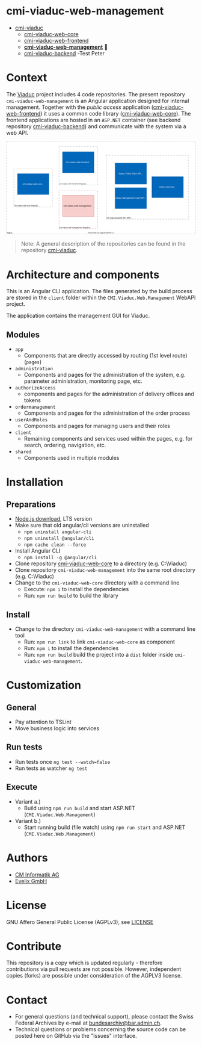 # cmi-viaduc-web-management

- [cmi-viaduc](https://github.com/SwissFederalArchives/cmi-viaduc)
  - [cmi-viaduc-web-core](https://github.com/SwissFederalArchives/cmi-viaduc-web-core)
  - [cmi-viaduc-web-frontend](https://github.com/SwissFederalArchives/cmi-viaduc-web-frontend)
  - **[cmi-viaduc-web-management](https://github.com/SwissFederalArchives/cmi-viaduc-web-management)** :triangular_flag_on_post:
  - [cmi-viaduc-backend](https://github.com/SwissFederalArchives/cmi-viaduc-backend)
-Test Peter

# Context

The [Viaduc](https://github.com/SwissFederalArchives/cmi-viaduc) project includes 4 code repositories. The present repository `cmi-viaduc-web-management` is an Angular application designed for internal management.
Together with the _public access_ application ([cmi-viaduc-web-frontend](https://github.com/SwissFederalArchives/cmi-viaduc-web-frontend)) it uses a common code library ([cmi-viaduc-web-core](https://github.com/SwissFederalArchives/cmi-viaduc-web-core)). The frontend applications are hosted in an `ASP.NET` container (see backend repository [cmi-viaduc-backend](https://github.com/SwissFederalArchives/cmi-viaduc-backend)) and communicate with the system via a web API.

![The Big-Picture](docs/imgs/context.svg)

> Note: A general description of the repositories can be found in the repository [cmi-viaduc](https://github.com/SwissFederalArchives/cmi-viaduc).

# Architecture and components

This is an Angular CLI application.
The files generated by the build process are stored in the `client` folder within the `CMI.Viaduc.Web.Management` WebAPI project.

The application contains the management GUI for Viaduc.

## Modules

- `app`
  - Components that are directly accessed by routing (1st level route) (`pages`)
- `administration`
  - Components and pages for the administration of the system, e.g. parameter administration, monitoring page, etc.
- `authorizeAccess`
  - components and pages for the administration of delivery offices and tokens
- `ordermanagement`
  - Components and pages for the administration of the order process
- `userAndRoles`
  - Components and pages for managing users and their roles
- `client`
  - Remaining components and services used within the pages, e.g. for search, ordering, navigation, etc.
- `shared`
  - Components used in multiple modules

# Installation

## Preparations

- [Node.js download](https://nodejs.org/en/), LTS version
- Make sure that old angular/cli versions are uninstalled
  - `npm uninstall angular-cli`
  - `npm uninstall @angular/cli`
  - `npm cache clean --force`
- Install Angular CLI
  - `npm install -g @angular/cli`
- Clone repository [cmi-viaduc-web-core](https://github.com/SwissFederalArchives/cmi-viaduc-web-core) to a directory (e.g. C:\Viaduc)
- Clone repository `cmi-viaduc-web-management` into the same root directory (e.g. C:\Viaduc)
- Change to the `cmi-viaduc-web-core` directory with a command line
  - Execute: `npm i` to install the dependencies
  - Run: `npm run build` to build the library

## Install

- Change to the directory `cmi-viaduc-web-management` with a command line tool
  - Run: `npm run link` to link `cmi-viaduc-web-core` as component
  - Run: `npm i` to install the dependencies
  - Run: `npm run build` build the project into a `dist` folder inside `cmi-viaduc-web-management`.

# Customization

## General

- Pay attention to TSLint
- Move business logic into services

## Run tests

- Run tests once `ng test --watch=false`
- Run tests as watcher `ng test`

## Execute

- Variant a.)
  - Build using `npm run build` and start ASP.NET (`CMI.Viaduc.Web.Management`)
- Variant b.)
  - Start running build (file watch) using `npm run start` and ASP.NET (`CMI.Viaduc.Web.Management`)

# Authors

- [CM Informatik AG](https://cmiag.ch)
- [Evelix GmbH](https://evelix.ch)

# License

GNU Affero General Public License (AGPLv3), see [LICENSE](LICENSE.TXT)

# Contribute

This repository is a copy which is updated regularly - therefore contributions via pull requests are not possible. However, independent copies (forks) are possible under consideration of the AGPLV3 license.

# Contact

- For general questions (and technical support), please contact the Swiss Federal Archives by e-mail at bundesarchiv@bar.admin.ch.
- Technical questions or problems concerning the source code can be posted here on GitHub via the "Issues" interface.
